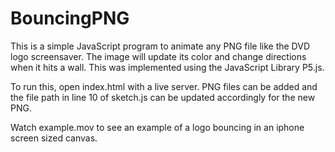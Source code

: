 # BouncingPNG

This is a simple JavaScript program to animate any PNG file like the DVD logo screensaver. The image will update its color and change directions when it hits a wall. This was implemented using the JavaScript Library P5.js.

To run this, open index.html with a live server. PNG files can be added and the file path in line 10 of sketch.js can be updated accordingly for the new PNG.

Watch example.mov to see an example of a logo bouncing in an iphone screen sized canvas.
